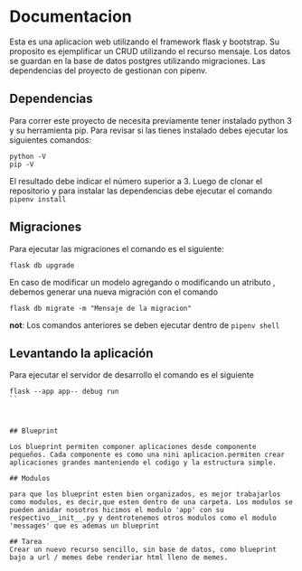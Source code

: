 # Documentacion
Esta es una aplicacion web utilizando el framework flask y bootstrap. Su proposito es ejemplificar un CRUD utilizando el recurso mensaje.
Los datos se guardan en la base de datos postgres utilizando migraciones.
Las dependencias del proyecto de gestionan con pipenv.
## Dependencias
Para correr este proyecto de necesita previamente tener instalado python 3 y su herramienta pip.
Para revisar si las tienes instalado debes ejecutar los siguientes comandos:
```
python -V
pip -V
```
El resultado debe indicar el número superior a 3.
Luego de clonar el repositorio y para instalar las dependencias debe ejecutar el comando
`pipenv install`
## Migraciones
Para ejecutar las migraciones el comando es el siguiente:
```
flask db upgrade
```
En caso de modificar un modelo agregando o modificando un atributo , debemos generar una nueva migración con el comando
```
flask db migrate -m "Mensaje de la migracion"
```
**not**:
Los comandos anteriores se deben ejecutar dentro de `pipenv shell`
## Levantando la aplicación
Para ejecutar el servidor de desarrollo el comando es el siguiente
```
flask --app app-- debug run
``



## Blueprint 

Los blueprint permiten componer aplicaciones desde componente pequeños. Cada componente es como una nini aplicacion.permiten crear aplicaciones grandes manteniendo el codigo y la estructura simple.

## Modulos 

para que los blueprint esten bien organizados, es mejor trabajarlos como modulos, es decir,que esten dentro de una carpeta. Los modulos se pueden anidar nosotros hicimos el modulo 'app' con su respectivo__init__.py y dentrotenemos otros modulos como el modulo 'messages' que es ademas un blueprint 

## Tarea 
Crear un nuevo recurso sencillo, sin base de datos, como blueprint bajo a url / memes debe renderiar html lleno de memes. 
